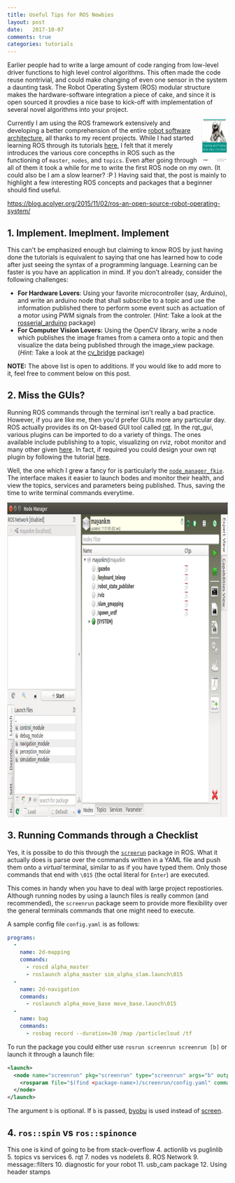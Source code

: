 ```yaml
---
title: Useful Tips for ROS Newbies
layout: post
date:   2017-10-07
comments: true
categories: tutorials
---
```


Earlier people had to write a large amount of code ranging from low-level driver functions to high level control algorithms. This often made the code reuse nontrivial, and could make changing of even one sensor in the system a daunting task. The Robot Operating System (ROS) modular structure makes the hardware-software integration a piece of cake, and since it is open sourced it provdies a nice base to kick-off with implementation of several novel algorithms into your project.

<img align="right" src="../images/Blog/ros-tips/copy-paste-meme.jpg" alt="copy-paste-meme" height="100" width="60">

Currently I am using the ROS framework extensively and developing a better comprehension of the entire [robot software architecture](http://www.ni.com/white-paper/13929/en/), all thanks to my recent projects. While I had started learning ROS through its tutorials [here](http://wiki.ros.org/ROS/Tutorials), I felt that it merely introduces the various core concepths in ROS such as the functioning of `master`, `nodes`, and `topics`. Even after going through all of them it took a while for me to write the first ROS node on my own. (It could also be I am a slow learner? :P ) Having said that, the post is mainly to highlight a few interesting ROS concepts and packages that a beginner should find useful.


https://blog.acolyer.org/2015/11/02/ros-an-open-source-robot-operating-system/

## 1. Implement. Imeplment. Implement

This can't be emphasized enough but claiming to know ROS by just having done the tutorials is equivalent to saying that one has learned how to code after just seeing the syntax of a programming language. Learning can be faster is you have an application in mind. If you don't already, consider the following challenges:

* __For Hardware Lovers__: Using  your favorite microcontroller (say, Arduino), and write an arduino node that shall subscribe to a topic and use the information published there to perform some event such as actuation of a motor using PWM signals from the controler. (*Hint:* Take a look at the [rosserial_arduino](http://wiki.ros.org/rosserial) package)
* __For Computer Vision Lovers:__ Using the OpenCV library, write a node which publishes the image frames from a camera onto a topic and then visualize the data being published through the image_view package. (*Hint:* Take a look at the [cv_bridge](http://wiki.ros.org/cv_bridge) package)

__NOTE:__ The above list is open to additions. If you would like to add more to it, feel free to comment below on this post.

## 2. Miss the GUIs?

Running ROS commands through the terminal isn't really a bad practice. However, if you are like me, then you'd prefer GUIs more any particular day. ROS actually provides its on Qt-based GUI tool called [rqt](http://wiki.ros.org/rqt). In the rqt_gui, various plugins can be imported to do a variety of things. The ones available include publishing to a topic, visualizing on rviz, robot monitor and many other given [here](http://wiki.ros.org/rqt/Plugins). In fact, if required you could design your own rqt plugin by following the tutorial [here](http://wiki.ros.org/rqt/Tutorials/Create%20your%20new%20rqt%20plugin).

Well, the one which I grew a fancy for is particularly the [`node_manager_fkie`](http://wiki.ros.org/node_manager_fkie). The interface makes it easier to launch bodes and monitor their health, and view the topics, services and parameters being published. Thus, saving the time to write terminal commands everytime.

<img align="center" src="../images/Blog/ros-tips/node-manager.png" alt="sample-window" height="720" width="1280">

## 3. Running Commands through a Checklist

Yes, it is possibe to do this through the [`screerun`](http://wiki.ros.org/screenrun) package in ROS. What it actually does is parse over the commands written in a YAML file and push them onto a *virtual* terminal, similar to as if you have typed them. Only those commands that end with `\015` (the octal literal for `Enter`) are executed.

This comes in handy when you have to deal with large project repostiories. Although running nodes by using a launch files is really common (and recommended), the `screenrun` package seem to provide more flexibility over the general terminals commands that one might need to execute.

A sample config file `config.yaml` is as follows:
```yaml
programs:
  -
    name: 2d-mapping
    commands:
      - roscd alpha_master
      - roslaunch alpha_master sim_alpha_slam.launch\015
  -
    name: 2d-navigation
    commands:
      - roslaunch alpha_move_base move_base.launch\015
  -
    name: bag
    commands:
      - rosbag record --duration=30 /map /particlecloud /tf

```

To run the package you could either use `rosrun screenrun screenrun [b]` or launch it through a launch file:
```xml
<launch>
  <node name="screenrun" pkg="screenrun" type="screenrun" args="b" output="screen">
    <rosparam file="$(find <package-name>)/screenrun/config.yaml" command="load"/>
  </node>
</launch>
```

The argument `b` is optional. If `b` is passed, [byobu](http://byobu.co/) is used instead of [screen](https://www.gnu.org/software/screen/).

## 4. `ros::spin` vs `ros::spinonce`

This one is kind of going to be from stack-overflow
4. actionlib vs puglinlib
5. topics vs services
6. rqt
7. nodes vs nodelets
8. ROS Network
9. message::filters
10. diagnostic for your robot
11. usb_cam package
12. Using header stamps
